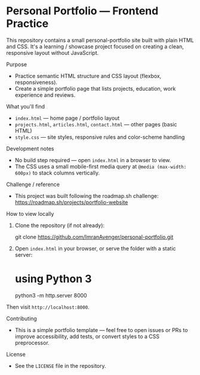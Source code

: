 # Personal Portfolio — Frontend Practice

This repository contains a small personal-portfolio site built with plain HTML and CSS. It's a learning / showcase project focused on creating a clean, responsive layout without JavaScript.

Purpose
 - Practice semantic HTML structure and CSS layout (flexbox, responsiveness).
 - Create a simple portfolio page that lists projects, education, work experience and reviews.

What you'll find
 - `index.html` — home page / portfolio layout
 - `projects.html`, `articles.html`, `contact.html` — other pages (basic HTML)
 - `style.css` — site styles, responsive rules and color-scheme handling

Development notes
 - No build step required — open `index.html` in a browser to view.
 - The CSS uses a small mobile-first media query at `@media (max-width: 600px)` to stack columns vertically.

Challenge / reference
 - This project was built following the roadmap.sh challenge: https://roadmap.sh/projects/portfolio-website

How to view locally
1. Clone the repository (if not already):

	git clone https://github.com/ImranAvenger/personal-portfolio.git

2. Open `index.html` in your browser, or serve the folder with a static server:

	# using Python 3
	python3 -m http.server 8000

Then visit `http://localhost:8000`.

Contributing
 - This is a simple portfolio template — feel free to open issues or PRs to improve accessibility, add tests, or convert styles to a CSS preprocessor.

License
 - See the `LICENSE` file in the repository.
